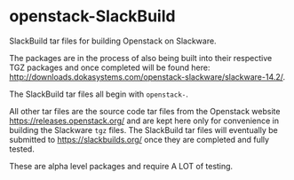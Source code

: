 # openstack-SlackBuild
SlackBuild tar files for building Openstack on Slackware.

The packages are in the process of also being built into their respective TGZ packages and once completed will be found here:  http://downloads.dokasystems.com/openstack-slackware/slackware-14.2/.

The SlackBuild tar files all begin with `openstack-`.

All other tar files are the source code tar files from the Openstack website https://releases.openstack.org/ and are kept here only for convenience in building the Slackware `tgz` files.  The SlackBuild tar files will eventually be submitted to https://slackbuilds.org/ once they are completed and fully tested.

These are alpha level packages and require A LOT of testing.
